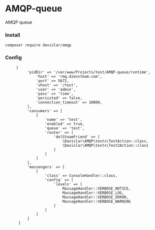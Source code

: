 # AMQP-queue
AMQP queue

### Install

    composer require davislar/amqp


### Config

         [
              'pidDir' => '/var/www/Projects/test/AMQP-queue/runtime',
                  'host' => 'rmq.dzensteam.com',
                  'port' => 5672,
                  'vhost' => '/test',
                  'user' => 'admin',
                  'pass' => 'time',
                  'persisted' => false,
                  'connection_timeout' => 10000,
              ],
              'consumers' => [
                  [
                      'name' => 'test',
                      'enabled' => true,
                      'queue' => 'test',
                      'router' => [
                          'delSteamFriend' => [
                              \Davislar\AMQP\tests\TestAction::class,
                              \Davislar\AMQP\tests\Test2Action::class
                          ]
                      ]
                  ]
              ],
              'messengers' => [
                  [
                      'class' => ConsoleHandler::class,
                      'config' => [
                          'levels' => [
                              MassageHandler::VERBOSE_NOTICE,
                              MassageHandler::VERBOSE_LOG,
                              MassageHandler::VERBOSE_ERROR,
                              MassageHandler::VERBOSE_WARNING
                          ]
                      ]
                  ]
              ]
          ]
